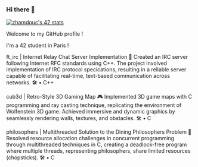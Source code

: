 ### Hi there 👋
<a href="https://github.com/oakoudad/badge42"><img src="https://badge.mediaplus.ma/darkblue/zhamdouc?1337Badge=off&UM6P=off" alt="zhamdouc's 42 stats" /></a>

Welcome to my GitHub profile !

I'm a 42 student in Paris !

ft_irc | Internet Relay Chat Server Implementation 📡
Created an IRC server following Internet RFC standards using C++. The project involved implementation of IRC protocol specications, resulting in a reliable server capable of facilitating real-time, text-based communication across networks.
🛠️ • C++

cub3d | Retro-Style 3D Gaming Map 🎮
Implemented 3D game maps with C programming and ray casting technique, replicating the environment of Wolfenstein 3D game. Achieved immersive and dynamic graphics by seamlessly rendering walls, textures, and obstacles.
🛠️ • C

philosophers | Multithreaded Solution to the Dining Philosophers Problem 🥢
Resolved resource allocation challenges in concurrent programming through multithreaded techniques in C, creating a deadlock-free program where multiple threads, representing philosophers, share limited resources (chopsticks).
🛠️ • C
<!--
**Zheylkoss/Zheylkoss** is a ✨ _special_ ✨ repository because its `README.md` (this file) appears on your GitHub profile.

Here are some ideas to get you started:

- 🔭 I’m currently working on ...
- 🌱 I’m currently learning C++, and soon front end and back end 
- 👯 I’m looking to collaborate on ...
- 🤔 I’m looking for help with ...
- 💬 Ask me about ...
- 📫 How to reach me: ...
- 😄 Pronouns: ...
- ⚡ Fun fact: ...
-->
